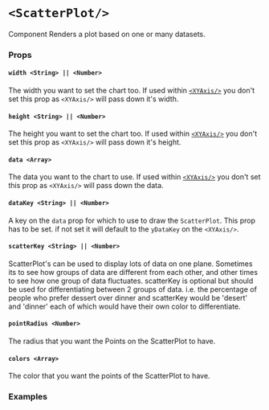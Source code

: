 # `<ScatterPlot/>`

Component Renders a plot based on one or many datasets.

### Props

#### `width <String> || <Number>`
The width you want to set the chart too. If used within [`<XYAxis/>`](XYAxis.md) you don't set this prop as `<XYAxis/>` will pass down it's width.

#### `height <String> || <Number>`
The height you want to set the chart too. If used within [`<XYAxis/>`](XYAxis.md) you don't set this prop as `<XYAxis/>` will pass down it's height.

#### `data <Array>`
The data you want to the chart to use. If used within [`<XYAxis/>`](XYAxis.md) you don't set this prop as `<XYAxis/>` will pass down the data.

#### `dataKey <String> || <Number>`
A key on the `data` prop for which to use to draw the `ScatterPlot`. This prop has to be set. if not set it will default to the `yDataKey` on the `<XYAxis/>`.

#### `scatterKey <String> || <Number>`
ScatterPlot's can be used to display lots of data on one plane. Sometimes its to see how groups of data are different from each other, and other times to see how one group of data fluctuates. scatterKey is optional but should be used for differentiating between 2 groups of data. i.e. the percentage of people who prefer dessert over dinner and scatterKey would be 'desert' and 'dinner' each of which would have their own color to differentiate.

#### `pointRadius <Number>`
The radius that you want the Points on the ScatterPlot to have.

#### `colors <Array>`
The color that you want the points of the ScatterPlot to have.

### Examples
```js

```
